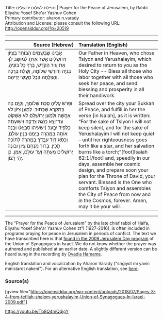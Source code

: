 <html>
<head></head>
<body>
Title: תפילת לשלום ירושלים | Prayer for the Peace of Jerusalem, by Rabbi Eliyahu Yosef She'ar Yashuv Cohen<br />
Primary contributor: aharon.n.varady<br />
Attribution and License: please consult the following URL: <a href="http://opensiddur.org/?p=20519">http://opensiddur.org/?p=20519</a>
<p />
<hr />

<table style="margin-left: auto;margin-right: auto;" class="draggable">
<thead><tr><th id="x" style="text-align: right;">Source (Hebrew)</th><th style="text-align: left;">Translation (English)</th></tr></thead>
<tbody>
<tr>
<td style="vertical-align:top;" width="46%">
<div class="liturgy"><span lang="he">
אָבִינוּ שֶׁבַּשָּׁמַיִם 
הַבּוֹחֵר בַּצִּיּוֹן וִירוּשָׁלַיִם 
אֲשֶׁר אִוִּיתָ לְמוּשָׁב לְךָ אֶת עִיר הַקֹּדֶשׁ,
בָּרֵךְ כׇּל בּוֹנֶיהָ, 
בְּנִיָּה וְדוֹרְשֵׁי שְׁלוֹמָהּ, 
וְשָׁלַח בְּרָכָה וְהַצְלָחָה בְּכׇל מַעֲשֵׂי יְדֵיהֶם. 
</span></div></td>
 
<td style="vertical-align:top;" width="53%">
<div class="english">
Our Father in Heaven, 
who chose Tsiyon and Yerushalayim, 
which desired to return to you as the Holy City --
Bless all those who labor 
together with all those who seek her peace, 
and send blessing and prosperity in all their handiwork.
</div></td></tr>


<tr><td style="vertical-align:top;" width="46%">
<div class="liturgy"><span lang="he">
וּפְרֹשׂ עָלֶיהָ סֻכַּת שְׁלוֹמֶךָ,
וְקִיֵּם בָּהּ בַּמִּקְרָא שֶׁכָּתוּב:
לְמַעַן צִיּוֹן לֹא אֶחֱשֶׁה 
וּלְמַעַן יְרוּשָׁלִַם לֹא אֶשְׁקוֹט
עַד־יֵצֵא כַנֹּגַהּ צִדְקָהּ 
וִישׁוּעָתָהּ כְּלַפִּיד יִבְעָר׃ <span class="citation">(ישעיהו סב:א)</span>
וּבָנָה אוֹתָהּ בִּמְהֵרָה בְּיַמֵּנוּ בִּנְיָן עוֹלָם, 
וְכִסֵּא דָּוִד עַבְדְּךָ בִּמְהֵרָה לְתוֹכָהּ תָּכִין. 
בָּרוּךְ מְנַחֵם צִּיּוֹן  
וּבוֹנֶה 	יְרוּשָׁלַיִם 
מֵעַתָּה וְעַד עוֹלָם, 
אָמֵן. כֵּן יְהִי רָצוֹן.
</span></div></td>
 
<td style="vertical-align:top;" width="53%"><div class="english">
Spread over the city your Sukkah of Peace, 
and fulfill in her the verse [in Isaiah], as it is written: 
“For the sake of Tsiyon I will not keep silent, 
and for the sake of Yerushalayim I will not keep quiet – 
until her righteousness goes forth like a star, 
and her salvation burns like a torch;”[foot]Isaiah 62:1[/foot]
and, speedily in our days, assemble her cosmic design,  
and prepare soon your plan for the Throne of David, your servant.
Blessed is the One who comforts Tsiyon 
and assembles the City of Peace 
from now and in the Cosmos, forever. 
Amen, may it be your will.
</div></td></tr>
</tbody></table>

<hr />

The "Prayer for the Peace of Jerusalem" by the late chief rabbi of Ḥaifa, Eliyahu Yosef She'ar Yashuv Cohen zt"l (1927-2016), is often included in programs praying for peace in Jerusalem in periods of conflict. The text we have transcribed here is that <a href="http://www.unisyn.org.il/images/שבת-ירושלים/חוברת_תפילות_יום_ירושלים.pdf">found in the 2009 Jerusalem Day program</a> of the Union of Synagogues in Israel. We do not know whether the prayer was authored and published at an earlier date. A slightly different version can be heard sung in the recording by <a href="https://youtu.be/Tb8Q4mQdjgY">Ovadia Hamama</a>.

English translation and vocalization by Aharon Varady ("shgiyot mi yavin ministarot nakeni"). For an alternative English translation, see <a href="http://izionist.org/eng/prayer-peace-jerusalem/">here</a>.

<h3>Source(s)</h3>

[gview file="https://opensiddur.org/wp-content/uploads/2018/07/Pages-3-4-from-tefilah-shalom-yerushalayim-Union-of-Synagogues-In-Israel-2009.pdf"]

https://youtu.be/Tb8Q4mQdjgY
</body>
</html>